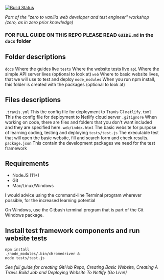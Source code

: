 [![Build Status](https://travis-ci.org/jaffamonkey/starter-github-html-tests-travis-netlify.svg?branch=master)](https://travis-ci.org/jaffamonkey/starter-github-html-tests-travis-netlify)

_Part of the "zero to vanilla web developer and test engineer" workshop (zero, as in zero prior knowledge)_

### FOR FULL GUIDE ON THIS REPO PLEASE READ `GUIDE.md` in the `docs` folder

## Folder descriptions

`docs` Where the guides live
`tests` Where the website tests live
`api` Where the simple API server lives (optional to look at)
`web` Where to basic website lives, that we will use to test and deploy
`node_modules` When you run npm install, this folder is created with the packages (optional to look at)

## Files descriptions

`.travis.yml` This the config file for deployment to Travis CI
`netlify.toml` This the config file for deployment to Netlify cloud server
`.gitignore` When working on code, there are files and folders that you don't want included and they are specified here.
`web/index.html` The basic website for purpose of learning coding, testing and deploying
`tests/test.js` The executable test that will open the basic website, fill and search form and check results.
`package.json` This contain the development packages we need for the test framework

## Requirements

* NodeJS (11+)
* Git
* Mac/Linux/Windows 

I would advice using the command-line Terminal program wherever possible, for the increased learning potential

On Windows, use the Gitbash terminal program that is part of the Git Windows package.


## Install test framework components and run website tests

```
npm install
./node_modules/.bin/chromedriver &
node tests/test.js
```

_See full guide for creating GitHub Repo, Creating Basic Website, Creating A Travis Build Job and Deploying Website To Netlify (Go Live!)_

